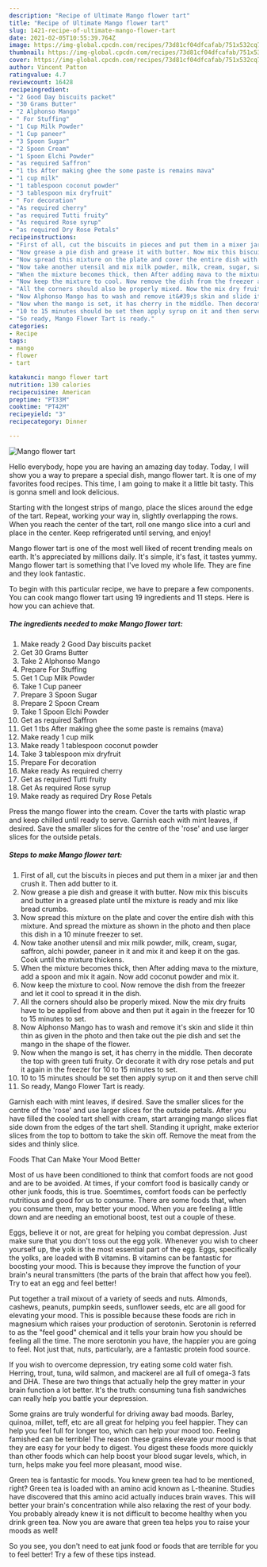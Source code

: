 ```yaml
---
description: "Recipe of Ultimate Mango flower tart"
title: "Recipe of Ultimate Mango flower tart"
slug: 1421-recipe-of-ultimate-mango-flower-tart
date: 2021-02-05T10:55:39.764Z
image: https://img-global.cpcdn.com/recipes/73d81cf04dfcafab/751x532cq70/mango-flower-tart-recipe-main-photo.jpg
thumbnail: https://img-global.cpcdn.com/recipes/73d81cf04dfcafab/751x532cq70/mango-flower-tart-recipe-main-photo.jpg
cover: https://img-global.cpcdn.com/recipes/73d81cf04dfcafab/751x532cq70/mango-flower-tart-recipe-main-photo.jpg
author: Vincent Patton
ratingvalue: 4.7
reviewcount: 16428
recipeingredient:
- "2 Good Day biscuits packet"
- "30 Grams Butter"
- "2 Alphonso Mango"
- " For Stuffing"
- "1 Cup Milk Powder"
- "1 Cup paneer"
- "3 Spoon Sugar"
- "2 Spoon Cream"
- "1 Spoon Elchi Powder"
- "as required Saffron"
- "1 tbs After making ghee the some paste is remains mava"
- "1 cup milk"
- "1 tablespoon coconut powder"
- "3 tablespoon mix dryfruit"
- " For decoration"
- "As required cherry"
- "as required Tutti fruity"
- "As required Rose syrup"
- "as required Dry Rose Petals"
recipeinstructions:
- "First of all, cut the biscuits in pieces and put them in a mixer jar and then crush it. Then add butter to it."
- "Now grease a pie dish and grease it with butter. Now mix this biscuits and butter in a greased plate until the mixture is ready and mix like bread crumbs."
- "Now spread this mixture on the plate and cover the entire dish with this mixture. And spread the mixture as shown in the photo and then place this dish in a 10 minute freezer to set."
- "Now take another utensil and mix milk powder, milk, cream, sugar, saffron, alchi powder, paneer in it and mix it and keep it on the gas. Cook until the mixture thickens."
- "When the mixture becomes thick, then After adding mava to the mixture, add a spoon and mix it again. Now add coconut powder and mix it."
- "Now keep the mixture to cool. Now remove the dish from the freezer and let it cool to spread it in the dish."
- "All the corners should also be properly mixed. Now the mix dry fruits have to be applied from above and then put it again in the freezer for 10 to 15 minutes to set."
- "Now Alphonso Mango has to wash and remove it&#39;s skin and slide it thin thin as given in the photo and then take out the pie dish and set the mango in the shape of the flower."
- "Now when the mango is set, it has cherry in the middle. Then decorate the top with green tuti fruity. Or decorate it with dry rose petals and put it again in the freezer for 10 to 15 minutes to set."
- "10 to 15 minutes should be set then apply syrup on it and then serve chill"
- "So ready, Mango Flower Tart is ready."
categories:
- Recipe
tags:
- mango
- flower
- tart

katakunci: mango flower tart 
nutrition: 130 calories
recipecuisine: American
preptime: "PT33M"
cooktime: "PT42M"
recipeyield: "3"
recipecategory: Dinner

---
```



![Mango flower tart](https://img-global.cpcdn.com/recipes/73d81cf04dfcafab/751x532cq70/mango-flower-tart-recipe-main-photo.jpg)

Hello everybody, hope you are having an amazing day today. Today, I will show you a way to prepare a special dish, mango flower tart. It is one of my favorites food recipes. This time, I am going to make it a little bit tasty. This is gonna smell and look delicious.

Starting with the longest strips of mango, place the slices around the edge of the tart. Repeat, working your way in, slightly overlapping the rows. When you reach the center of the tart, roll one mango slice into a curl and place in the center. Keep refrigerated until serving, and enjoy!

Mango flower tart is one of the most well liked of recent trending meals on earth. It's appreciated by millions daily. It's simple, it's fast, it tastes yummy. Mango flower tart is something that I've loved my whole life. They are fine and they look fantastic.


To begin with this particular recipe, we have to prepare a few components. You can cook mango flower tart using 19 ingredients and 11 steps. Here is how you can achieve that.

<!--inarticleads1-->

##### The ingredients needed to make Mango flower tart:

1. Make ready 2 Good Day biscuits packet
1. Get 30 Grams Butter
1. Take 2 Alphonso Mango
1. Prepare  For Stuffing
1. Get 1 Cup Milk Powder
1. Take 1 Cup paneer
1. Prepare 3 Spoon Sugar
1. Prepare 2 Spoon Cream
1. Take 1 Spoon Elchi Powder
1. Get as required Saffron
1. Get 1 tbs After making ghee the some paste is remains (mava)
1. Make ready 1 cup milk
1. Make ready 1 tablespoon coconut powder
1. Take 3 tablespoon mix dryfruit
1. Prepare  For decoration
1. Make ready As required cherry
1. Get as required Tutti fruity
1. Get As required Rose syrup
1. Make ready as required Dry Rose Petals


Press the mango flower into the cream. Cover the tarts with plastic wrap and keep chilled until ready to serve. Garnish each with mint leaves, if desired. Save the smaller slices for the centre of the &#39;rose&#39; and use larger slices for the outside petals. 

<!--inarticleads2-->

##### Steps to make Mango flower tart:

1. First of all, cut the biscuits in pieces and put them in a mixer jar and then crush it. Then add butter to it.
1. Now grease a pie dish and grease it with butter. Now mix this biscuits and butter in a greased plate until the mixture is ready and mix like bread crumbs.
1. Now spread this mixture on the plate and cover the entire dish with this mixture. And spread the mixture as shown in the photo and then place this dish in a 10 minute freezer to set.
1. Now take another utensil and mix milk powder, milk, cream, sugar, saffron, alchi powder, paneer in it and mix it and keep it on the gas. Cook until the mixture thickens.
1. When the mixture becomes thick, then After adding mava to the mixture, add a spoon and mix it again. Now add coconut powder and mix it.
1. Now keep the mixture to cool. Now remove the dish from the freezer and let it cool to spread it in the dish.
1. All the corners should also be properly mixed. Now the mix dry fruits have to be applied from above and then put it again in the freezer for 10 to 15 minutes to set.
1. Now Alphonso Mango has to wash and remove it&#39;s skin and slide it thin thin as given in the photo and then take out the pie dish and set the mango in the shape of the flower.
1. Now when the mango is set, it has cherry in the middle. Then decorate the top with green tuti fruity. Or decorate it with dry rose petals and put it again in the freezer for 10 to 15 minutes to set.
1. 10 to 15 minutes should be set then apply syrup on it and then serve chill
1. So ready, Mango Flower Tart is ready.


Garnish each with mint leaves, if desired. Save the smaller slices for the centre of the &#39;rose&#39; and use larger slices for the outside petals. After you have filled the cooled tart shell with cream, start arranging mango slices flat side down from the edges of the tart shell. Standing it upright, make exterior slices from the top to bottom to take the skin off. Remove the meat from the sides and thinly slice. 

Foods That Can Make Your Mood Better


Most of us have been conditioned to think that comfort foods are not good and are to be avoided. At times, if your comfort food is basically candy or other junk foods, this is true. Soemtimes, comfort foods can be perfectly nutritious and good for us to consume. There are some foods that, when you consume them, may better your mood. When you are feeling a little down and are needing an emotional boost, test out a couple of these.

Eggs, believe it or not, are great for helping you combat depression. Just make sure that you don't toss out the egg yolk. Whenever you wish to cheer yourself up, the yolk is the most essential part of the egg. Eggs, specifically the yolks, are loaded with B vitamins. B vitamins can be fantastic for boosting your mood. This is because they improve the function of your brain's neural transmitters (the parts of the brain that affect how you feel). Try to eat an egg and feel better!

Put together a trail mixout of a variety of seeds and nuts. Almonds, cashews, peanuts, pumpkin seeds, sunflower seeds, etc are all good for elevating your mood. This is possible because these foods are rich in magnesium which raises your production of serotonin. Serotonin is referred to as the "feel good" chemical and it tells your brain how you should be feeling all the time. The more serotonin you have, the happier you are going to feel. Not just that, nuts, particularly, are a fantastic protein food source.

If you wish to overcome depression, try eating some cold water fish. Herring, trout, tuna, wild salmon, and mackerel are all full of omega-3 fats and DHA. These are two things that actually help the grey matter in your brain function a lot better. It's the truth: consuming tuna fish sandwiches can really help you battle your depression. 

Some grains are truly wonderful for driving away bad moods. Barley, quinoa, millet, teff, etc are all great for helping you feel happier. They can help you feel full for longer too, which can help your mood too. Feeling famished can be terrible! The reason these grains elevate your mood is that they are easy for your body to digest. You digest these foods more quickly than other foods which can help boost your blood sugar levels, which, in turn, helps make you feel more pleasant, mood wise.

Green tea is fantastic for moods. You knew green tea had to be mentioned, right? Green tea is loaded with an amino acid known as L-theanine. Studies have discovered that this amino acid actually induces brain waves. This will better your brain's concentration while also relaxing the rest of your body. You probably already knew it is not difficult to become healthy when you drink green tea. Now you are aware that green tea helps you to raise your moods as well!

So you see, you don't need to eat junk food or foods that are terrible for you to feel better! Try  a few  of  these  tips  instead.

